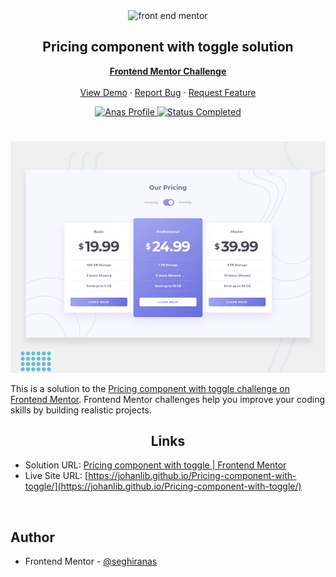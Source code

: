 <div id="top"></div>

<div align="center">

  <img src="https://www.frontendmentor.io/static/images/logo-mobile.svg" alt="front end mentor" width="80">

  <h2 align="center">Pricing component with toggle solution</h2>
  <p align="center">
  <!-- a modifier -->
    <a href="https://www.frontendmentor.io/challenges/Pricing-component-with-toggle-koxpeBUmI"><strong>Frontend Mentor Challenge</strong></a>
    <br />
    <br />
    <a href="https://johanlib.github.io/Pricing-component-with-toggle/">View Demo</a>
    ·
    <a href="https://github.com/johanLib/Pricing-component-with-toggle/issues" target="_blank">Report Bug</a>
    ·
    <a href="https://github.com/johanLib/Pricing-component-with-toggle/issues" target="_blank">Request Feature</a>
  </p>
</div>

<!-- Bagdes -->
<div align="center">
  <!-- Profile -->
  <a href="https://www.frontendmentor.io/profile/seghiranas">
    <img src="https://img.shields.io/badge/Profile-Seghir%20Anas-07043B?style=for-the-badge&logo=frontendmentor" alt="Anas Profile">
  </a>
  <!-- Status -->
  <a href="#">
    <img src="https://img.shields.io/badge/Status-Completed-brightgreen?style=for-the-badge" alt="Status Completed">
  </a>

</div>

#

<div align="center">

![](./design/desktop-preview.jpg)

</div>

This is a solution to the [Pricing component with toggle challenge on Frontend Mentor](https://www.frontendmentor.io/challenges/Pricing-component-with-toggle-koxpeBUmI). Frontend Mentor challenges help you improve your coding skills by building realistic projects.

<h2 align="center">Links</h2>

- Solution URL: [Pricing component with toggle | Frontend Mentor](https://www.frontendmentor.io/solutions/Pricing-component-with-toggle-solution-5JPlrVzzgi)
- Live Site URL: [https://johanlib.github.io/Pricing-component-with-toggle/](https://johanlib.github.io/Pricing-component-with-toggle/)

<br>

## Author

- Frontend Mentor - [@seghiranas](https://www.frontendmentor.io/profile/seghiranas)
